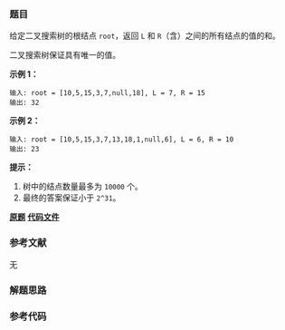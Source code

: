 ### 题目
给定二叉搜索树的根结点 `root`，返回 `L` 和 `R`（含）之间的所有结点的值的和。

二叉搜索树保证具有唯一的值。



**示例 1：**

    
    
    输入: root = [10,5,15,3,7,null,18], L = 7, R = 15
    输出: 32
    

**示例  2：**

    
    
    输入: root = [10,5,15,3,7,13,18,1,null,6], L = 6, R = 10
    输出: 23
    



**提示：**

  1. 树中的结点数量最多为 `10000` 个。
  2. 最终的答案保证小于 `2^31`。

 **[原题](https://leetcode-cn.com/problems/range-sum-of-bst/)**    **[代码文件]()**


### 参考文献
无

### 解题思路




### 参考代码

```go


```




